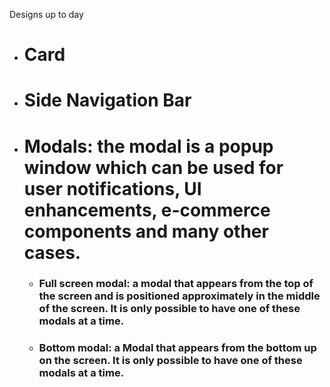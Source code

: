 Designs up to day

- # Card
- # Side Navigation Bar
- # Modals: the modal is a popup window which can be used for user notifications, UI enhancements, e-commerce components and many other cases.
  - ### Full screen modal: a modal that appears from the top of the screen and is positioned approximately in the middle of the screen. **It is only possible to have one of these modals at a time.**
  - ### Bottom modal: a Modal that appears from the bottom up on the screen. **It is only possible to have one of these modals at a time.**
